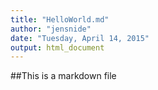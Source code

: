 ```yaml
---
title: "HelloWorld.md"
author: "jensnide"
date: "Tuesday, April 14, 2015"
output: html_document
---
```


##This is a markdown file